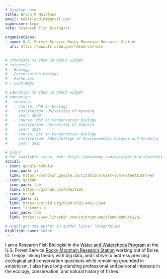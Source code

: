 ```yaml
---
# Display name
title: Bryan M Maitland
email: bmaitland101@gmail.com
superuser: true
role: Research Fish Biologist

organizations:
- name: U.S. Forest Service Rocky Mountain Research Station
  url: https://www.fs.usda.gov/research/rmrs
  

# Interests to show in About widget
# interests:
# - Ecology
# - Conservation biology
# - Fisheries
# - Food Webs

# Education to show in About widget
# education:
#   courses:
#   - course: PhD in Ecology
#     institution: University of Wyoming
#     year: 2020
#   - course: MSc in Conservation Biology
#     institution: University of Alberta
#     year: 2015
#   - course: BSc in Conservation Biology
#     institution: SUNY-College of Environmental Science and Forestry
#     year: 2011

# Icons
# For available icons, see: https://wowchemy.com/docs/getting-started/page-builder/#icons
social:
- icon: google-scholar  
  icon_pack: ai
  link: https://scholar.google.ca/citations?user=tGn-FzAAAAAJ&hl=en
- icon: github
  icon_pack: fab
  link: https://github.com/bmait101
- icon: orcid
  icon_pack: ai
  link: https://orcid.org/0000-0002-4491-5064
- icon: linkedin-in
  icon_pack: fab
  link: https://www.linkedin.com/in/bryan-maitland-b8b04522b/

# Highlight the author in author lists? (true/false)
highlight_name: false
---
```


I am a Research Fish Biologist in the [Water and Watersheds Program](https://www.fs.usda.gov/research/rmrs/programs/waterwatersheds) at the U.S. Forest Service [Rocky Mountain Research Station](https://www.fs.usda.gov/research/rmrs) working out of Boise, ID. I enjoy linking theory with big data, and I strive to address pressing ecological and conservation questions while remaining grounded in empiricism. I also have long-standing professional and personal interests in the ecology, conservation, and natural history of fishes. 
